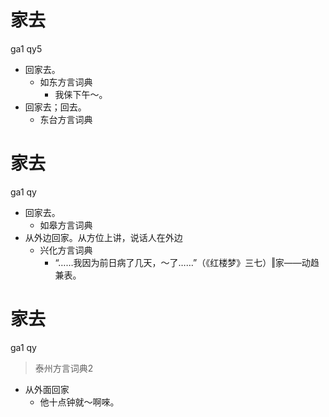 # 家去
ga1 qy5
+ 回家去。
  * 如东方言词典
    - 我俫下午～。
+ 回家去；回去。
  * 东台方言词典

# 家去
ga1 qy
+ 回家去。
  * 如皋方言词典
+ 从外边回家。从方位上讲，说话人在外边
  * 兴化方言词典
    - “……我因为前日病了几天，～了……”（《红楼梦》三七）‖家——动趋兼表。

# 家去
ga1 qy
> 泰州方言词典2
- 从外面回家
  - 他十点钟就～啊唻。
